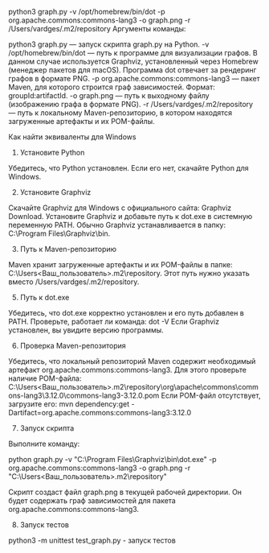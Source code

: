 python3 graph.py -v /opt/homebrew/bin/dot -p org.apache.commons:commons-lang3 -o graph.png -r /Users/vardges/.m2/repository
Аргументы команды:

python3 graph.py — запуск скрипта graph.py на Python.
-v /opt/homebrew/bin/dot — путь к программе для визуализации графов. В данном случае используется Graphviz, установленный через Homebrew (менеджер пакетов для macOS). Программа dot отвечает за рендеринг графов в формате PNG.
-p org.apache.commons:commons-lang3 — пакет Maven, для которого строится граф зависимостей. Формат: groupId:artifactId.
-o graph.png — путь к выходному файлу (изображению графа в формате PNG).
-r /Users/vardges/.m2/repository — путь к локальному Maven-репозиторию, в котором находятся загруженные артефакты и их POM-файлы.


Как найти эквиваленты для Windows
1. Установите Python

Убедитесь, что Python установлен. Если его нет, скачайте Python для Windows.

2. Установите Graphviz

Скачайте Graphviz для Windows с официального сайта: Graphviz Download.
Установите Graphviz и добавьте путь к dot.exe в системную переменную PATH. Обычно Graphviz устанавливается в папку:
C:\Program Files\Graphviz\bin.

3. Путь к Maven-репозиторию

Maven хранит загруженные артефакты и их POM-файлы в папке:
C:\Users\<Ваш_пользователь>\.m2\repository.
Этот путь нужно указать вместо /Users/vardges/.m2/repository.

5. Путь к dot.exe

Убедитесь, что dot.exe корректно установлен и его путь добавлен в PATH. Проверьте, работает ли команда:
dot -V
Если Graphviz установлен, вы увидите версию программы.

6. Проверка Maven-репозитория

Убедитесь, что локальный репозиторий Maven содержит необходимый артефакт org.apache.commons:commons-lang3. Для этого проверьте наличие POM-файла:
C:\Users\<Ваш_пользователь>\.m2\repository\org\apache\commons\commons-lang3\3.12.0\commons-lang3-3.12.0.pom
Если POM-файл отсутствует, загрузите его:
mvn dependency:get -Dartifact=org.apache.commons:commons-lang3:3.12.0

7. Запуск скрипта

Выполните команду:

python graph.py -v "C:\Program Files\Graphviz\bin\dot.exe" -p org.apache.commons:commons-lang3 -o graph.png -r "C:\Users\<Ваш_пользователь>\.m2\repository"

Скрипт создаст файл graph.png в текущей рабочей директории. Он будет содержать граф зависимостей для пакета org.apache.commons:commons-lang3.

8. Запуск тестов

python3 -m unittest test_graph.py - запуск тестов
